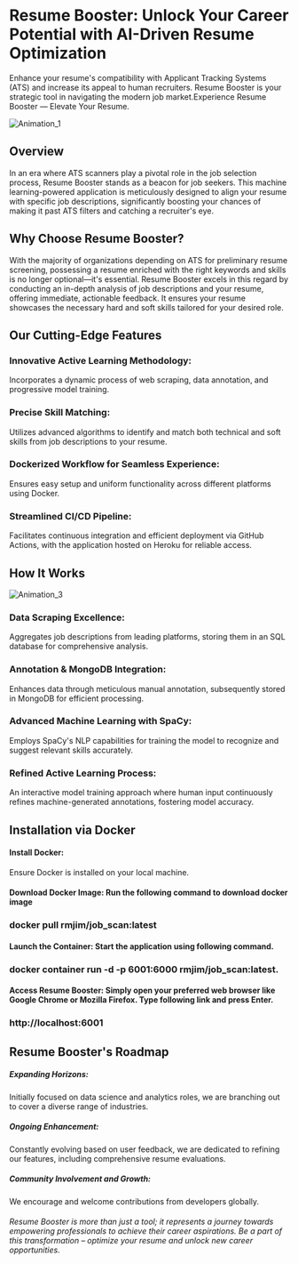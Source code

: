 # Resume Booster: Unlock Your Career Potential with AI-Driven Resume Optimization

Enhance your resume's compatibility with Applicant Tracking Systems (ATS) and increase its appeal to human recruiters. Resume Booster is your strategic tool in navigating the modern job market.Experience Resume Booster — Elevate Your Resume.

![Animation_1](https://github.com/RawfurJim/Job_Scan/assets/64610564/209e77a9-722e-47cb-a671-5f34033693b6)






## Overview
In an era where ATS scanners play a pivotal role in the job selection process, Resume Booster stands as a beacon for job seekers. This machine learning-powered application is meticulously designed to align your resume with specific job descriptions, significantly boosting your chances of making it past ATS filters and catching a recruiter's eye.


## Why Choose Resume Booster?
With the majority of organizations depending on ATS for preliminary resume screening, possessing a resume enriched with the right keywords and skills is no longer optional—it's essential. Resume Booster excels in this regard by conducting an in-depth analysis of job descriptions and your resume, offering immediate, actionable feedback. It ensures your resume showcases the necessary hard and soft skills tailored for your desired role.



## Our Cutting-Edge Features

### Innovative Active Learning Methodology:
Incorporates a dynamic process of web scraping, data annotation, and progressive model training.
### Precise Skill Matching: 
Utilizes advanced algorithms to identify and match both technical and soft skills from job descriptions to your resume.
### Dockerized Workflow for Seamless Experience: 
Ensures easy setup and uniform functionality across different platforms using Docker.
### Streamlined CI/CD Pipeline: 
Facilitates continuous integration and efficient deployment via GitHub Actions, with the application hosted on Heroku for reliable access.




## How It Works


![Animation_3](https://github.com/RawfurJim/Job_Scan/assets/64610564/d6325d67-84d2-4c24-8855-24b046cb7c6b)



### Data Scraping Excellence: 
Aggregates job descriptions from leading platforms, storing them in an SQL database for comprehensive analysis.
### Annotation & MongoDB Integration: 
Enhances data through meticulous manual annotation, subsequently stored in MongoDB for efficient processing.
### Advanced Machine Learning with SpaCy: 
Employs SpaCy's NLP capabilities for training the model to recognize and suggest relevant skills accurately.
### Refined Active Learning Process:
An interactive model training approach where human input continuously refines machine-generated annotations, fostering model accuracy.

## Installation via Docker


#### Install Docker:  


Ensure Docker is installed on your local machine.


#### Download Docker Image:  Run the following command to download docker image  

### docker pull rmjim/job_scan:latest 

#### Launch the Container:  Start the application using following command. 

### docker container run -d -p 6001:6000 rmjim/job_scan:latest.


#### Access Resume Booster:  Simply open your preferred web browser like Google Chrome or Mozilla Firefox. Type following link and press Enter.

### http://localhost:6001 


## Resume Booster's Roadmap
##### Expanding Horizons: 
Initially focused on data science and analytics roles, we are branching out to cover a diverse range of industries.
##### Ongoing Enhancement: 
Constantly evolving based on user feedback, we are dedicated to refining our features, including comprehensive resume evaluations.
##### Community Involvement and Growth: 
We encourage and welcome contributions from developers globally.

###### Resume Booster is more than just a tool; it represents a journey towards empowering professionals to achieve their career aspirations. Be a part of this transformation – optimize your resume and unlock new career opportunities.

